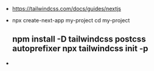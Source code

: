 - https://tailwindcss.com/docs/guides/nextjs
- npx create-next-app my-project
  cd my-project
  
  npm install -D tailwindcss postcss autoprefixer
  npx tailwindcss init -p
	-
-